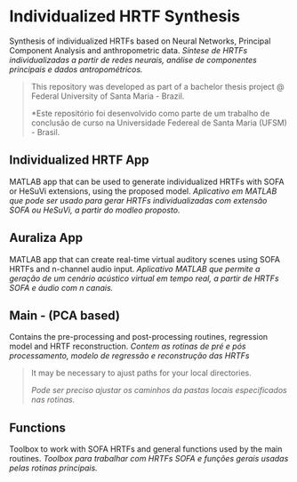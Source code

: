# Individualized HRTF Synthesis

Synthesis of individualized HRTFs based on Neural Networks, Principal Component Analysis and anthropometric data.
*Síntese de HRTFs individualizadas a partir de redes neurais, análise de componentes principais e dados antropométricos.*


> This repository was developed as part of a bachelor thesis project @ Federal University of Santa Maria - Brazil. 
>
> *Este repositório foi desenvolvido como parte de um trabalho de conclusão de curso na Universidade Federeal de Santa Maria (UFSM) - Brasil.


## Individualized HRTF App 
MATLAB app that can be used to generate individualized HRTFs with SOFA or HeSuVi extensions, using the proposed model.
*Aplicativo em MATLAB que pode ser usado para gerar HRTFs individualizadas com extensão SOFA ou HeSuVi, a partir do modleo proposto.*

## Auraliza App
MATLAB app that can create real-time virtual auditory scenes using SOFA HRTFs and n-channel audio input. 
*Aplicativo MATLAB que permite a geração de um cenário acústico virtual em tempo real, a partir de HRTFs SOFA e áudio com n canais.*


## Main - (PCA based)
Contains the pre-processing and post-processing routines, regression model and HRTF reconstruction. 
*Contem as rotinas de pré e pós processamento, modelo de regressão e reconstrução das HRTFs*

> It may be necessary to ajust paths for your local directories.
>
> *Pode ser preciso ajustar os caminhos da pastas locais especificados nas rotinas.*


## Functions 
Toolbox to work with SOFA HRTFs and general functions used by the main routines. 
*Toolbox para trabalhar com HRTFs SOFA e funções gerais usadas pelas rotinas principais.*
